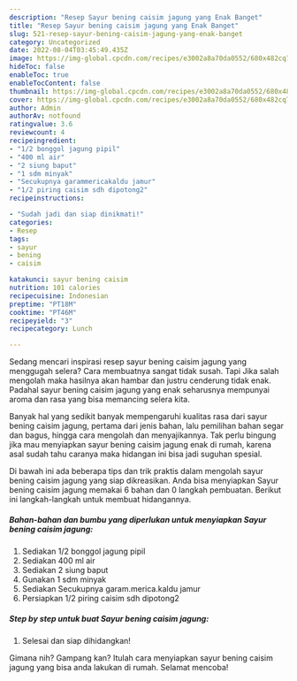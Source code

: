 ```yaml
---
description: "Resep Sayur bening caisim jagung yang Enak Banget"
title: "Resep Sayur bening caisim jagung yang Enak Banget"
slug: 521-resep-sayur-bening-caisim-jagung-yang-enak-banget
category: Uncategorized
date: 2022-08-04T03:45:49.435Z
image: https://img-global.cpcdn.com/recipes/e3002a8a70da0552/680x482cq70/sayur-bening-caisim-jagung-foto-resep-utama.jpg
hideToc: false
enableToc: true
enableTocContent: false
thumbnail: https://img-global.cpcdn.com/recipes/e3002a8a70da0552/680x482cq70/sayur-bening-caisim-jagung-foto-resep-utama.jpg
cover: https://img-global.cpcdn.com/recipes/e3002a8a70da0552/680x482cq70/sayur-bening-caisim-jagung-foto-resep-utama.jpg
author: Admin
authorAv: notfound
ratingvalue: 3.6
reviewcount: 4
recipeingredient:
- "1/2 bonggol jagung pipil"
- "400 ml air"
- "2 siung baput"
- "1 sdm minyak"
- "Secukupnya garammericakaldu jamur"
- "1/2 piring caisim sdh dipotong2"
recipeinstructions:

- "Sudah jadi dan siap dinikmati!"
categories:
- Resep
tags:
- sayur
- bening
- caisim

katakunci: sayur bening caisim 
nutrition: 101 calories
recipecuisine: Indonesian
preptime: "PT18M"
cooktime: "PT46M"
recipeyield: "3"
recipecategory: Lunch

---
```



Sedang mencari inspirasi resep sayur bening caisim jagung yang menggugah selera? Cara membuatnya sangat tidak susah. Tapi Jika salah mengolah maka hasilnya akan hambar dan justru cenderung tidak enak. Padahal sayur bening caisim jagung yang enak seharusnya mempunyai aroma dan rasa yang bisa memancing selera kita.


Banyak hal yang sedikit banyak mempengaruhi kualitas rasa dari sayur bening caisim jagung, pertama dari jenis bahan, lalu pemilihan bahan segar dan bagus, hingga cara mengolah dan menyajikannya. Tak perlu bingung jika mau menyiapkan sayur bening caisim jagung enak di rumah, karena asal sudah tahu caranya maka hidangan ini bisa jadi suguhan spesial.




Di bawah ini ada beberapa tips dan trik praktis dalam mengolah sayur bening caisim jagung yang siap dikreasikan. Anda bisa menyiapkan Sayur bening caisim jagung memakai 6 bahan dan 0 langkah pembuatan. Berikut ini langkah-langkah untuk membuat hidangannya.

<!--inarticleads1-->

##### Bahan-bahan dan bumbu yang diperlukan untuk menyiapkan Sayur bening caisim jagung:

1. Sediakan 1/2 bonggol jagung pipil
1. Sediakan 400 ml air
1. Sediakan 2 siung baput
1. Gunakan 1 sdm minyak
1. Sediakan Secukupnya garam.merica.kaldu jamur
1. Persiapkan 1/2 piring caisim sdh dipotong2




<!--inarticleads2-->

##### Step by step untuk buat Sayur bening caisim jagung:


1. Selesai dan siap dihidangkan!



Gimana nih? Gampang kan? Itulah cara menyiapkan sayur bening caisim jagung yang bisa anda lakukan di rumah. Selamat mencoba!
